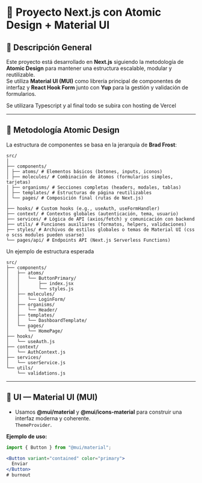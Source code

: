 # 🧩 Proyecto Next.js con Atomic Design + Material UI

## 📘 Descripción General
Este proyecto está desarrollado en **Next.js** siguiendo la metodología de **Atomic Design** para mantener una estructura escalable, modular y reutilizable.  
Se utiliza **Material UI (MUI)** como librería principal de componentes de interfaz y **React Hook Form** junto con **Yup** para la gestión y validación de formularios.

Se utilizara Typescript y al final todo se subira con hosting de Vercel

---

## 🧱 Metodología Atomic Design

La estructura de componentes se basa en la jerarquía de **Brad Frost**:

```
src/
│
├── components/
│ ├── atoms/ # Elementos básicos (botones, inputs, iconos)
│ ├── molecules/ # Combinación de átomos (formularios simples, tarjetas)
│ ├── organisms/ # Secciones completas (headers, modales, tablas)
│ ├── templates/ # Estructuras de página reutilizables
│ └── pages/ # Composición final (rutas de Next.js)
│
├── hooks/ # Custom hooks (e.g., useAuth, useFormHandler)
├── context/ # Contextos globales (autenticación, tema, usuario)
├── services/ # Lógica de API (axios/fetch) y comunicación con backend
├── utils/ # Funciones auxiliares (formatos, helpers, validaciones)
├── styles/ # Archivos de estilos globales o temas de Material UI (css o scss modules pueden usarse)
└── pages/api/ # Endpoints API (Next.js Serverless Functions)
```

Un ejemplo de estructura esperada
```
src/
├── components/
│   ├── atoms/
│   │   └── ButtonPrimary/
│   │       ├── index.jsx
│   │       └── styles.js
│   ├── molecules/
│   │   └── LoginForm/
│   ├── organisms/
│   │   └── Header/
│   ├── templates/
│   │   └── DashboardTemplate/
│   └── pages/
│       └── HomePage/
├── hooks/
│   └── useAuth.js
├── context/
│   └── AuthContext.js
├── services/
│   └── userService.js
└── utils/
    └── validations.js

```

---

## 🎨 UI — Material UI (MUI)

- Usamos **@mui/material** y **@mui/icons-material** para construir una interfaz moderna y coherente.  
`ThemeProvider`.

**Ejemplo de uso:**
```jsx
import { Button } from "@mui/material";

<Button variant="contained" color="primary">
  Enviar
</Button>
#   b u r n o u t  
 